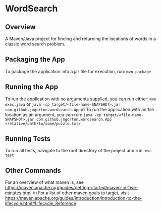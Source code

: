 # WordSearch
## Overview
A Maven/Java project for finding and returning the locations of words in a classic word search problem.
## Packaging the App
To package the application into a jar file for execution, run:
`mvn package`
## Running the App
To run the application with no arguments supplied, you can run either:
`mvn exec:java` or 
`java -cp target/<file-name-SNAPSHOT>.jar com.github.jmgorton.wordsearch.App`\n
To run the application with an file location as an argument, you can run:
`java -cp target/<file-name-SNAPSHOT>.jar com.github.jmgorton.wordsearch.App <relative/path/to/some/puzzle.txt>`
## Running Tests
To run all tests, navigate to the root directory of the project and run:
`mvn test`

## Other Commands
For an overview of what maven is, see https://maven.apache.org/guides/getting-started/maven-in-five-minutes.html \n
For a list of other maven goals to target, visit https://maven.apache.org/guides/introduction/introduction-to-the-lifecycle.html#Lifecycle_Reference
